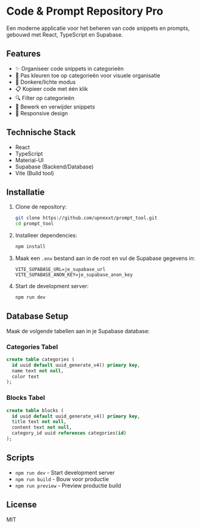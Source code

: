 # Code & Prompt Repository Pro

Een moderne applicatie voor het beheren van code snippets en prompts, gebouwd met React, TypeScript en Supabase.

## Features

- ✨ Organiseer code snippets in categorieën
- 🎨 Pas kleuren toe op categorieën voor visuele organisatie
- 🌙 Donkere/lichte modus
- 📋 Kopieer code met één klik
- 🔍 Filter op categorieën
- 📝 Bewerk en verwijder snippets
- 🎯 Responsive design

## Technische Stack

- React
- TypeScript
- Material-UI
- Supabase (Backend/Database)
- Vite (Build tool)

## Installatie

1. Clone de repository:

   ```bash
   git clone https://github.com/upnexxt/prompt_tool.git
   cd prompt_tool
   ```

2. Installeer dependencies:

   ```bash
   npm install
   ```

3. Maak een `.env` bestand aan in de root en vul de Supabase gegevens in:

   ```
   VITE_SUPABASE_URL=je_supabase_url
   VITE_SUPABASE_ANON_KEY=je_supabase_anon_key
   ```

4. Start de development server:
   ```bash
   npm run dev
   ```

## Database Setup

Maak de volgende tabellen aan in je Supabase database:

### Categories Tabel

```sql
create table categories (
  id uuid default uuid_generate_v4() primary key,
  name text not null,
  color text
);
```

### Blocks Tabel

```sql
create table blocks (
  id uuid default uuid_generate_v4() primary key,
  title text not null,
  content text not null,
  category_id uuid references categories(id)
);
```

## Scripts

- `npm run dev` - Start development server
- `npm run build` - Bouw voor productie
- `npm run preview` - Preview productie build

## License

MIT
